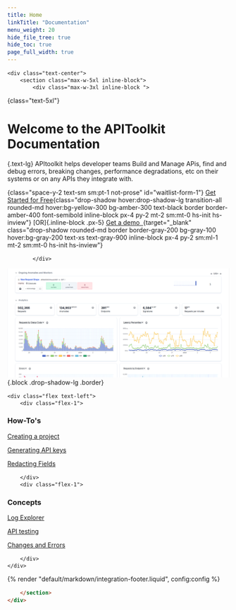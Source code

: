 ```yaml
---
title: Home
linkTitle: "Documentation"
menu_weight: 20
hide_file_tree: true
hide_toc: true
page_full_width: true
---
```


``` =html
<div class="text-center">
    <section class="max-w-5xl inline-block">
        <div class="max-w-3xl inline-block ">
```

{class="text-5xl"}
# Welcome to the APIToolkit Documentation 

{.text-lg}
APItoolkit helps developer teams Build and Manage APis,  find and debug errors, breaking changes, performance degradations, etc on their systems or on any APIs they integrate with.

{class="space-y-2 text-sm sm:pt-1 not-prose" id="waitlist-form-1"}
[Get Started for Free](https://app.apitoolkit.io){class="drop-shadow hover:drop-shadow-lg transition-all rounded-md hover:bg-yellow-300 bg-amber-300 text-black border border-amber-400 font-semibold inline-block px-4 py-2 mt-2 sm:mt-0 hs-init hs-inview"}
[OR]{.inline-block .px-5}
[Get a demo &nbsp;](https://calendar.app.google/1a4HG5GZYv1sjjZG6){target="_blank" class="drop-shadow rounded-md border border-gray-200 bg-gray-100 hover:bg-gray-200 text-xs text-gray-900 inline-block px-4 py-2 sm:ml-1 mt-2 sm:mt-0 hs-init hs-inview"}

``` =html
        </div>
```

![APItoolkit Dashboard screenshot](/assets/img/dashboard.png){.block .drop-shadow-lg .border}



``` =html
<div class="flex text-left">
    <div class="flex-1">
```

### How-To's 

[Creating a project](/docs/documentation/dashboard/creating-a-project)

[Generating API keys](/docs/documentation/dashboard/generating-api-keys)

[Redacting Fields](/docs/documentation/dashboard/redacting-fields)

``` =html
    </div>
    <div class="flex-1">
```

### Concepts

[Log Explorer](/docs/documentation/dashboard/log-explorer)

[API testing](/docs/documentation/dashboard/master-api-testing)

[Changes and Errors](/docs/documentation/dashboard/changes-and-errors)

``` =html
    </div>
</div>
```




{% render "default/markdown/integration-footer.liquid", config:config %}


```html
    </section>
</div>
```
